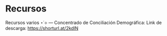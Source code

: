 # Recursos
Recursos varios ⋆˙⟡ —
Concentrado de Conciliación Demográfica:
Link de descarga: https://shorturl.at/2kdlN
